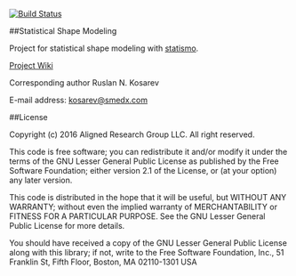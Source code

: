 [![Build Status](http://178.62.239.31:8080/buildStatus/icon?job=SSM-nightly)](http://178.62.239.31:8080/job/SSM-nightly/)

##Statistical Shape Modeling

Project for statistical shape modeling with [statismo](https://github.com/statismo/statismo).

[Project Wiki](https://github.com/RuslanKosarev/StatisticalShapeModeling/wiki)

Corresponding author Ruslan N. Kosarev 

E-mail address: kosarev@smedx.com


##License

Copyright (c) 2016 Aligned Research Group LLC. All right reserved.

This code is free software; you can redistribute it and/or modify it under the terms of the GNU Lesser General Public License as published by the Free Software Foundation; either version 2.1 of the License, or (at your option) any later version.

This code is distributed in the hope that it will be useful, but WITHOUT ANY WARRANTY; without even the implied warranty of MERCHANTABILITY or FITNESS FOR A PARTICULAR PURPOSE. See the GNU Lesser General Public License for more details.

You should have received a copy of the GNU Lesser General Public License along with this library; if not, write to the Free Software Foundation, Inc., 51 Franklin St, Fifth Floor, Boston, MA 02110-1301 USA


